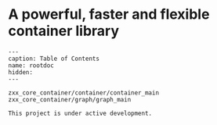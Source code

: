 # A powerful, faster and flexible container library

```{toctree}
---
caption: Table of Contents
name: rootdoc
hidden:
---

zxx_core_container/container/container_main
zxx_core_container/graph/graph_main

```

```{note}
This project is under active development.
```

